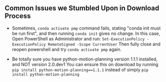 ## Common Issues we Stumbled Upon in Download Process

- Sometimes, `conda activate pmp` command fails, stating "conda init must be run first", and then running `conda init` gives no change. 
  In this case, Open PowerShell as Administrator and run:
  ``Set-ExecutionPolicy -ExecutionPolicy RemoteSigned -Scope CurrentUser``
  Then fully close and reopen powershell and try `conda activate pmp` again. 

- Be totally sure you have python-motion-planning version 1.1.1 installed, and NOT version 2.0.dev1
  You can ensure this on download by running `pip install python-motion-planning==1.1.1` instead of simply `pip install python-motion-planning`
